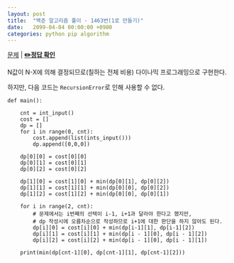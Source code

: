 ```yaml
---
layout: post
title:  "백준 알고리즘 풀이 - 1463번(1로 만들기)"
date:   2099-04-04 00:00:00 +0900
categories: python pip algorithm
---
```


[문제](https://www.acmicpc.net/problem/1463) |
**[✏️정답 확인](https://github.com/live2skull/TheLordOfBOJ/blob/master/problems/%EB%8B%A4%EC%9D%B4%EB%82%98%EB%AF%B9_%ED%94%84%EB%A1%9C%EA%B7%B8%EB%9E%98%EB%B0%8D/1149.py)**

N값이 N-X에 의해 결정되므로(칠하는 전체 비용) 다이나믹 프로그래밍으로 구현한다.

하지만, 다음 코드는 `RecursionError`로 인해 사용할 수 없다.
```
def main():

    cnt = int_input()
    cost = []
    dp = []
    for i in range(0, cnt):
        cost.append(list(ints_input()))
        dp.append([0,0,0])

    dp[0][0] = cost[0][0]
    dp[0][1] = cost[0][1]
    dp[0][2] = cost[0][2]

    dp[1][0] = cost[1][0] + min(dp[0][1], dp[0][2])
    dp[1][1] = cost[1][1] + min(dp[0][0], dp[0][2])
    dp[1][2] = cost[1][2] + min(dp[0][0], dp[0][1])

    for i in range(2, cnt):
        # 문제에서는 i번째의 선택이 i-1, i+1과 달라야 한다고 했지만,
        # dp 작성시에 오름차순으로 작성하므로 i+1에 대한 판단을 하지 않아도 된다.
        dp[i][0] = cost[i][0] + min(dp[i-1][1], dp[i-1][2])
        dp[i][1] = cost[i][1] + min(dp[i - 1][0], dp[i - 1][2])
        dp[i][2] = cost[i][2] + min(dp[i - 1][0], dp[i - 1][1])

    print(min(dp[cnt-1][0], dp[cnt-1][1], dp[cnt-1][2]))
```
